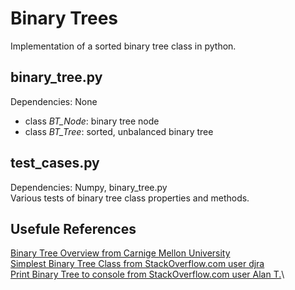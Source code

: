 # Binary Trees
Implementation of a sorted binary tree class in python.

## binary_tree.py
Dependencies: None
* class *BT_Node*: binary tree node
* class *BT_Tree*: sorted, unbalanced binary tree

## test_cases.py
Dependencies: Numpy, binary_tree.py\
Various tests of binary tree class properties and methods.


## Usefule References
[Binary Tree Overview from Carnige Mellon University](https://www.andrew.cmu.edu/course/15-121/lectures/Trees/trees.html)\
[Simplest Binary Tree Class from StackOverflow.com user djra](https://stackoverflow.com/a/28864021)\
[Print Binary Tree to console from StackOverflow.com user Alan T.](https://stackoverflow.com/a/49844237)\
